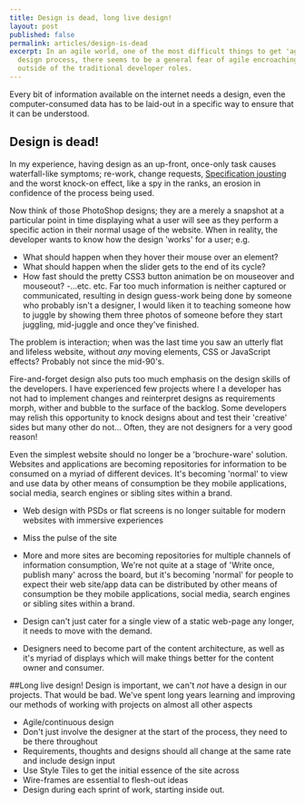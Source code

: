 ```yaml
---
title: Design is dead, long live design!
layout: post
published: false
permalink: articles/design-is-dead
excerpt: In an agile world, one of the most difficult things to get 'agile' is the
  design process, there seems to be a general fear of agile encroaching into domains
  outside of the traditional developer roles.
---
```

Every bit of information available on the internet needs a design, even the computer-consumed data has to be laid-out in a specific way to ensure that it can be understood.

## Design is dead!
In my experience, having design as an up-front, once-only task causes waterfall-like symptoms; re-work, change requests, [Specification jousting](/thesaurus/specification-jousting) and the worst knock-on effect, like a spy in the ranks, an erosion in confidence of the process being used.

Now think of those PhotoShop designs; they are a merely a snapshot at a particular point in time displaying what a user will see as they perform a specific action in their normal usage of the website. When in reality, the developer wants to know how the design 'works' for a user; e.g.
- What should happen when they hover their mouse over an element?
- What should happen when the slider gets to the end of its cycle?
- How fast should the pretty CSS3 button animation be on mouseover and mouseout?
-...etc. etc.
Far too much information is neither captured or communicated, resulting in design guess-work being done by someone who probably isn't a designer, I would liken it to teaching someone how to juggle by showing them three photos of someone before they start juggling, mid-juggle and once they've finished.

The problem is interaction; when was the last time you saw an utterly flat and lifeless website, without *any* moving elements, CSS or JavaScript effects? Probably not since the mid-90's.

Fire-and-forget design also puts too much emphasis on the design skills of the developers. I have experienced few projects where I a developer has not had to implement changes and reinterpret designs as requirements morph, wither and bubble to the surface of the backlog. Some developers may relish this opportunity to knock designs about and test their 'creative' sides but many other do not... Often, they are not designers for a very good reason!

Even the simplest website should no longer be a 'brochure-ware' solution. Websites and applications are becoming repositories for information to be consumed on a myriad of different devices. It's becoming 'normal' to view and use data by other means of consumption be they mobile applications, social media, search engines or sibling sites within a brand.

- Web design with PSDs or flat screens is no longer suitable for modern websites with immersive experiences
- Miss the pulse of the site

- More and more sites are becoming repositories for multiple channels of information consumption, We're not quite at a stage of 'Write once, publish many' across the board, but it's becoming 'normal' for people to expect their web site/app data can be distributed by other means of consumption be they mobile applications, social media, search engines or sibling sites within a brand.
- Design can't just cater for a single view of a static web-page any longer, it needs to move with the demand. 
- Designers need to become part of the content architecture, as well as it's myriad of displays which will make things better for the content owner and consumer.
 
##Long live design!
Design is important, we can't *not* have a design in our projects. That would be bad.
We've spent long years learning and improving our methods of working with projects on almost all other aspects
- Agile/continuous design
- Don't just involve the designer at the start of the process, they need to be there throughout
- Requirements, thoughts and designs should all change at the same rate and include design input
- Use Style Tiles to get the initial essence of the site across
- Wire-frames are essential to flesh-out ideas
- Design during each sprint of work, starting inside out.
